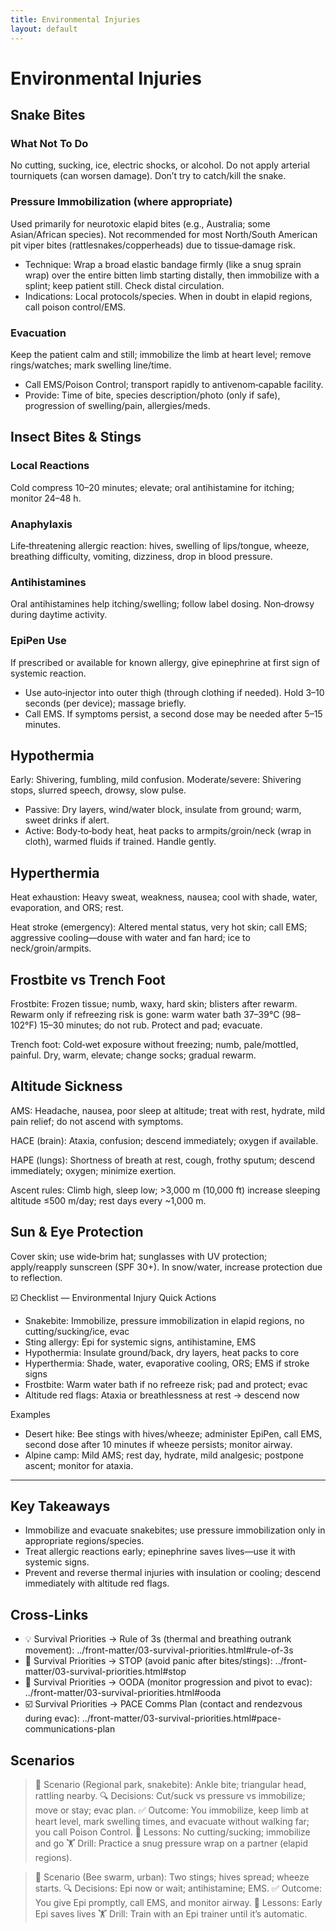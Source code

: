 ```yaml
---
title: Environmental Injuries
layout: default
---
```


# Environmental Injuries

## Snake Bites
### What Not To Do
No cutting, sucking, ice, electric shocks, or alcohol. Do not apply arterial tourniquets (can worsen damage). Don’t try to catch/kill the snake.

### Pressure Immobilization (where appropriate)
Used primarily for neurotoxic elapid bites (e.g., Australia; some Asian/African species). Not recommended for most North/South American pit viper bites (rattlesnakes/copperheads) due to tissue‑damage risk.

- Technique: Wrap a broad elastic bandage firmly (like a snug sprain wrap) over the entire bitten limb starting distally, then immobilize with a splint; keep patient still. Check distal circulation.
- Indications: Local protocols/species. When in doubt in elapid regions, call poison control/EMS.

### Evacuation
Keep the patient calm and still; immobilize the limb at heart level; remove rings/watches; mark swelling line/time.

- Call EMS/Poison Control; transport rapidly to antivenom‑capable facility.
- Provide: Time of bite, species description/photo (only if safe), progression of swelling/pain, allergies/meds.

## Insect Bites & Stings
### Local Reactions
Cold compress 10–20 minutes; elevate; oral antihistamine for itching; monitor 24–48 h.

### Anaphylaxis
Life‑threatening allergic reaction: hives, swelling of lips/tongue, wheeze, breathing difficulty, vomiting, dizziness, drop in blood pressure.

### Antihistamines
Oral antihistamines help itching/swelling; follow label dosing. Non‑drowsy during daytime activity.

### EpiPen Use
If prescribed or available for known allergy, give epinephrine at first sign of systemic reaction.

- Use auto‑injector into outer thigh (through clothing if needed). Hold 3–10 seconds (per device); massage briefly.
- Call EMS. If symptoms persist, a second dose may be needed after 5–15 minutes.

## Hypothermia
Early: Shivering, fumbling, mild confusion. Moderate/severe: Shivering stops, slurred speech, drowsy, slow pulse.

- Passive: Dry layers, wind/water block, insulate from ground; warm, sweet drinks if alert.
- Active: Body‑to‑body heat, heat packs to armpits/groin/neck (wrap in cloth), warmed fluids if trained. Handle gently.

## Hyperthermia
Heat exhaustion: Heavy sweat, weakness, nausea; cool with shade, water, evaporation, and ORS; rest.

Heat stroke (emergency): Altered mental status, very hot skin; call EMS; aggressive cooling—douse with water and fan hard; ice to neck/groin/armpits.

## Frostbite vs Trench Foot
Frostbite: Frozen tissue; numb, waxy, hard skin; blisters after rewarm. Rewarm only if refreezing risk is gone: warm water bath 37–39°C (98–102°F) 15–30 minutes; do not rub. Protect and pad; evacuate.

Trench foot: Cold‑wet exposure without freezing; numb, pale/mottled, painful. Dry, warm, elevate; change socks; gradual rewarm.

## Altitude Sickness
AMS: Headache, nausea, poor sleep at altitude; treat with rest, hydrate, mild pain relief; do not ascend with symptoms.

HACE (brain): Ataxia, confusion; descend immediately; oxygen if available.

HAPE (lungs): Shortness of breath at rest, cough, frothy sputum; descend immediately; oxygen; minimize exertion.

Ascent rules: Climb high, sleep low; >3,000 m (10,000 ft) increase sleeping altitude ≤500 m/day; rest days every ~1,000 m.

## Sun & Eye Protection
Cover skin; use wide‑brim hat; sunglasses with UV protection; apply/reapply sunscreen (SPF 30+). In snow/water, increase protection due to reflection.

☑️ Checklist — Environmental Injury Quick Actions
- Snakebite: Immobilize, pressure immobilization in elapid regions, no cutting/sucking/ice, evac
- Sting allergy: Epi for systemic signs, antihistamine, EMS
- Hypothermia: Insulate ground/back, dry layers, heat packs to core
- Hyperthermia: Shade, water, evaporative cooling, ORS; EMS if stroke signs
- Frostbite: Warm water bath if no refreeze risk; pad and protect; evac
- Altitude red flags: Ataxia or breathlessness at rest → descend now

Examples
- Desert hike: Bee stings with hives/wheeze; administer EpiPen, call EMS, second dose after 10 minutes if wheeze persists; monitor airway.
- Alpine camp: Mild AMS; rest day, hydrate, mild analgesic; postpone ascent; monitor for ataxia.

---

## Key Takeaways
- Immobilize and evacuate snakebites; use pressure immobilization only in appropriate regions/species.
- Treat allergic reactions early; epinephrine saves lives—use it with systemic signs.
- Prevent and reverse thermal injuries with insulation or cooling; descend immediately with altitude red flags.

## Cross-Links
- 💡 Survival Priorities → Rule of 3s (thermal and breathing outrank movement): ../front-matter/03-survival-priorities.html#rule-of-3s
- 📝 Survival Priorities → STOP (avoid panic after bites/stings): ../front-matter/03-survival-priorities.html#stop
- 📝 Survival Priorities → OODA (monitor progression and pivot to evac): ../front-matter/03-survival-priorities.html#ooda
- ☑️ Survival Priorities → PACE Comms Plan (contact and rendezvous during evac): ../front-matter/03-survival-priorities.html#pace-communications-plan

## Scenarios

> 🧭 Scenario (Regional park, snakebite): Ankle bite; triangular head, rattling nearby.
> 🔍 Decisions: Cut/suck vs pressure vs immobilize; move or stay; evac plan.
> ✅ Outcome: You immobilize, keep limb at heart level, mark swelling times, and evacuate without walking far; you call Poison Control.
> 🧠 Lessons: No cutting/sucking; immobilize and go
> 🏋️ Drill: Practice a snug pressure wrap on a partner (elapid regions).

> 🧭 Scenario (Bee swarm, urban): Two stings; hives spread; wheeze starts.
> 🔍 Decisions: Epi now or wait; antihistamine; EMS.
> ✅ Outcome: You give Epi promptly, call EMS, and monitor airway.
> 🧠 Lessons: Early Epi saves lives
> 🏋️ Drill: Train with an Epi trainer until it’s automatic.
